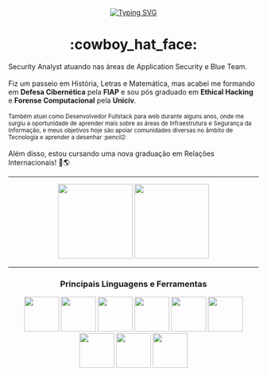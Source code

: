 <div align="center">
<a href="https://git.io/typing-svg"><img src="https://readme-typing-svg.demolab.com?font=Fira+Code&pause=1000&width=435&height=30&lines=Howdy+partner!+How+ya+feelin+today%3F" alt="Typing SVG" /></a>
<h1 align="center">:cowboy_hat_face:</h1>
</div>



<div>
Security Analyst atuando nas áreas de Application Security e Blue Team. 
<br><br>
Fiz um passeio em História, Letras e Matemática, mas acabei me formando em <strong>Defesa Cibernética</strong> pela <strong>FIAP</strong> e sou pós graduado em <strong>Ethical Hacking</strong> e <strong>Forense Computacional</strong> pela <strong>Uniciv</strong>.
<br><br>
<small>Também atuei como Desenvolvedor Fullstack para web durante alguns anos, onde me surgiu a oportunidade de aprender mais sobre as áreas de Infraestrutura e Segurança da Informação, e meus objetivos hoje são apoiar comunidades diversas no âmbito de Tecnologia e aprender a desenhar :pencil2:</small>
<br><br>
Além disso, estou cursando uma nova graduação em Relações Internacionais! 📖🌎
</div>

**********

<div align="center">
  <img height="150em" src="https://github-readme-stats-eight-theta.vercel.app/api?username=HillGnur&show_icons=true&theme=radical&include_all_commits=true&count_private=true"/>
  <img height="150em" src="https://github-readme-stats-eight-theta.vercel.app/api/top-langs/?username=HillGnur&layout=compact&langs_count=8&theme=radical"/>
<div>

***********

<h3 align="center">Principais Linguagens e Ferramentas</h3>
<img src="https://github.com/yurijserrano/Github-Profile-Readme-Logos/blob/master/programming%20languages/bash.svg" width="70px"/>
<img src="https://raw.githubusercontent.com/yurijserrano/Github-Profile-Readme-Logos/refs/heads/master/programming%20languages/c.svg" width="70px"/>
<img src="https://github.com/yurijserrano/Github-Profile-Readme-Logos/blob/master/programming%20languages/javascript.svg" width="70px"/>
<img src="https://github.com/yurijserrano/Github-Profile-Readme-Logos/blob/master/programming%20languages/php.png" width="70px"/>
<img src="https://github.com/yurijserrano/Github-Profile-Readme-Logos/blob/master/programming%20languages/python.svg" width="70px"/>
<img src="https://github.com/yurijserrano/Github-Profile-Readme-Logos/blob/master/programming%20languages/c%2B%2B.svg" width="70px"/>
<img src="https://github.com/yurijserrano/Github-Profile-Readme-Logos/blob/master/databases/mysql.svg" width="70px"/>
<img src="https://github.com/yurijserrano/Github-Profile-Readme-Logos/blob/master/databases/postgresql.svg" width="70px"/>
<img src="https://github.com/yurijserrano/Github-Profile-Readme-Logos/blob/master/frameworks/nodejs.svg" width="70px"/>
